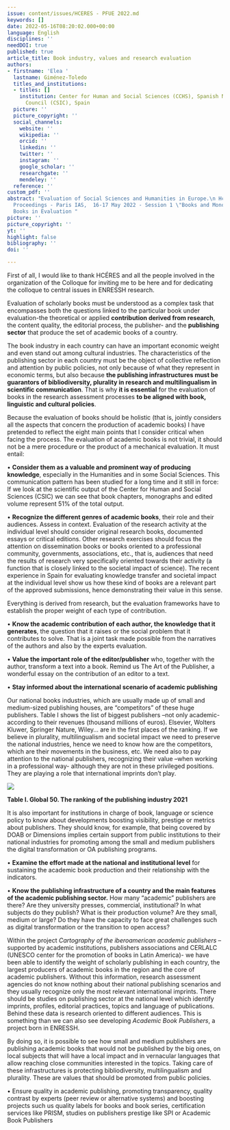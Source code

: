 ```yaml
---
issue: content/issues/HCERES - PFUE 2022.md
keywords: []
date: 2022-05-16T08:20:02.000+00:00
language: English
disciplines: ''
needDOI: true
published: true
article_title: Book industry, values and research evaluation
authors:
- firstname: 'Elea '
  lastname: Giménez-Toledo
  titles_and_institutions:
  - titles: []
    institution: Center for Human and Social Sciences (CCHS), Spanish National Research
      Council (CSIC), Spain
  picture: ''
  picture_copyright: ''
  social_channels:
    website: ''
    wikipedia: ''
    orcid: ''
    linkedin: ''
    twitter: ''
    instagram: ''
    google_scholar: ''
    researchgate: ''
    mendeley: ''
  reference: ''
custom_pdf: ''
abstract: "Evaluation of Social Sciences and Humanities in Europe.\n Hcéres Colloquium
  Proceedings - Paris IAS,  16-17 May 2022 - Session 1 \"Books and Monographs\" -
  Books in Evaluation "
picture: ''
picture_copyright: ''
yt: ''
highlight: false
bibliography: ''
doi: ''

---
```

First of all, I would like to thank HCÉRES and all the people involved in the organization of the Colloque for inviting me to be here and for dedicating the colloque to central issues in ENRESSH research.

Evaluation of scholarly books must be understood as a complex task that encompasses both the questions linked to the particular book under evaluation-the theoretical or applied **contribution derived from research**, the content quality, the editorial process, the publisher- and the **publishing sector** that produce the set of academic books of a country.

The book industry in each country can have an important economic weight and even stand out among cultural industries. The characteristics of the publishing sector in each country must be the object of collective reflection and attention by public policies, not only because of what they represent in economic terms, but also because **the publishing infrastructures must be guarantors of bibliodiversity, plurality in research and multilingualism in scientific communication**. That is why **it is essential** for the evaluation of books in the research assessment processes **to be aligned with book, linguistic and cultural policies**.

Because the evaluation of books should be holistic (that is, jointly considers all the aspects that concern the production of academic books) I have pretended to reflect the eight main points that I consider critical when facing the process. The evaluation of academic books is not trivial, it should not be a mere procedure or the product of a mechanical evaluation. It must entail:

• **Consider them as a valuable and prominent way of producing knowledge**, especially in the Humanities and in some Social Sciences. This communication pattern has been studied for a long time and it still in force: If we look at the scientific output of the Center for Human and Social Sciences (CSIC) we can see that book chapters, monographs and edited volume represent 51% of the total output.

• **Recognize the different genres of academic books**, their role and their audiences. Assess in context. Evaluation of the research activity at the individual level should consider original research books, documented essays or critical editions. Other research exercises should focus the attention on dissemination books or books oriented to a professional community, governments, associations, etc., that is, audiences that need the results of research very specifically oriented towards their activity (a function that is closely linked to the societal impact of science). The recent experience in Spain for evaluating knowledge transfer and societal impact at the individual level show us how these kind of books are a relevant part of the approved submissions, hence demonstrating their value in this sense.

Everything is derived from research, but the evaluation frameworks have to establish the proper weight of each type of contribution.

• **Know the academic contribution of each author, the knowledge that it generates**, the question that it raises or the social problem that it contributes to solve. That is a joint task made possible from the narratives of the authors and also by the experts evaluation.

• **Value the important role of the editor/publisher** who, together with the author, transform a text into a book. Remind us The Art of the Publisher, a wonderful essay on the contribution of an editor to a text.

• **Stay informed about the international scenario of academic publishing**

Our national books industries, which are usually made up of small and medium-sized publishing houses, are “competitors” of these huge publishers. Table I shows the list of biggest publishers –not only academic- according to their revenues (thousand millions of euros). Elsevier, Wolters Kluwer, Springer Nature, Wiley… are in the first places of the ranking. If we believe in plurality, multilingualism and societal impact we need to preserve the national industries, hence we need to know how are the competitors, which are their movements in the business, etc. We need also to pay attention to the national publishers, recognizing their value –when working in a professional way- although they are not in these privileged positions. They are playing a role that international imprints don’t play.

![](/1-1-1.png)

**Table I. Global 50. The ranking of the publishing industry 2021**

It is also important for institutions in charge of book, language or science policy to know about developments boosting visibility, prestige or metrics about publishers. They should know, for example, that being covered by DOAB or Dimensions implies certain support from public institutions to their national industries for promoting among the small and medium publishers the digital transformation or OA publishing programs.

• **Examine the effort made at the national and institutional level** for sustaining the academic book production and their relationship with the indicators.

• **Know the publishing infrastructure of a country and the main features of the academic publishing sector.** How many “academic” publishers are there? Are they university presses, commercial, institutional? In what subjects do they publish? What is their production volume? Are they small, medium or large? Do they have the capacity to face great challenges such as digital transformation or the transition to open access?

Within the project _Cartography of the iberoamerican academic publishers_ –supported by academic institutions, publishers associations and CERLALC (UNESCO center for the promotion of books in Latin America)- we have been able to identify the weight of scholarly publishing in each country, the largest producers of academic books in the region and the core of academic publishers. Without this information, research assessment agencies do not know nothing about their national publishing scenarios and they usually recognize only the most relevant international imprints. There should be studies on publishing sector at the national level which identify imprints, profiles, editorial practices, topics and language of publications. Behind these data is research oriented to different audiences. This is something than we can also see developing _Academic Book Publishers_, a project born in ENRESSH.

By doing so, it is possible to see how small and medium publishers are publishing academic books that would not be published by the big ones, on local subjects that will have a local impact and in vernacular languages ​​that allow reaching close communities interested in the topics. Taking care of these infrastructures is protecting bibliodiversity, multilingualism and plurality. These are values ​​that should be promoted from public policies.

• Ensure quality in academic publishing, promoting transparency, quality contrast by experts (peer review or alternative systems) and boosting projects such us quality labels for books and book series, certification services like PRISM, studies on publishers prestige like SPI or Academic Book Publishers